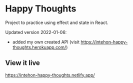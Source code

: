 # Happy Thoughts

Project to practice using effect and state in React.

Updated version 2022-01-06:

- added my own created API (visit https://intehon-happy-thoughts.herokuapp.com/)

## View it live

https://intehon-happy-thoughts.netlify.app/
